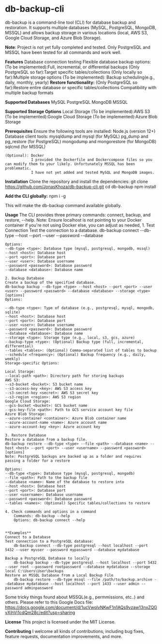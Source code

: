 # db-backup-cli
db-backup is a command-line tool (CLI) for database backup and restoration. It supports multiple databases (MySQL, PostgreSQL, MongoDB, MSSQL) and allows backup storage in various locations (local, AWS S3, Google Cloud Storage, and Azure Blob Storage).

**Note**: Project is not yet fully completed and tested. Only PostgreSQL and MSSQL have been tested for all commands and work well.

**Features**
    Database connection testing
    Flexible database backup options:
        (To be implemented):Full, incremental, or differential backups
        (Only PostgreSQL so far):Target specific tables/collections
        (Only locally so far):Multiple storage options
        (To be implemented): Backup scheduling(e.g., daily, monthly, yearly)
    **Restore functionality:**
        (Only PostgreSQL so far):Restore entire database or specific tables/collections
        Compatibility with multiple backup formats

**Supported Databases**
    MySQL
    PostgreSQL
    MongoDB
    MSSQL

**Supported Storage Options**
    Local Storage
    (To be implemented):AWS S3
    (To be implemented):Google Cloud Storage
    (To be implemented):Azure Blob Storage

**Prerequisites**
Ensure the following tools are installed:
    Node.js (version 12+)
    Database client tools:
    mysqldump and mysql (for MySQL)
    pg_dump and pg_restore (for PostgreSQL)
    mongodump and mongorestore (for MongoDB)
    sqlcmd (for MSSQL)

    (Optional): Docker
                I provided the Dockerfile and Dockercompose files so you can modify them to your likely. Unfortunately MSSQL has been problematic. 
                I have not yet added and tested MySQL and MongoDB images.

**Installation**
Clone the repository and install the dependencies:
git clone https://github.com/JonasKhoza/db-backup-cli.git
cd db-backup
npm install

**Add the CLI globally:**
npm i -g

This will make the db-backup command available globally.

**Usage**
The CLI provides three primary commands: connect, backup, and restore, --help.
Note: Ensure localhost is not pointing to your Docker container if you're not using Docker else, you can adjust as needed,
    1. Test Connection
    Test the connection to a database.
    db-backup connect --db-type <type> --host <host> --port <port> --user <user> --password <password> --database <database>

    Options:
    --db-type <type>: Database type (mysql, postgresql, mongodb, mssql)
    --host <host>: Database host
    --port <port>: Database port
    --user <user>: Database username
    --password <password>: Database password
    --database <database>: Database name

    2. Backup Database
    Create a backup of the specified database.
    db-backup backup --db-type <type> --host <host> --port <port> --user <user> --password <password> --database <database> --storage <type> [options]
    Options:

    --db-type <type>: Type of database (e.g., postgresql, mysql, mongodb, sqlite)
    --host <host>: Database host
    --port <port>: Database port
    --user <user>: Database username
    --password <password>: Database password
    --database <database>: Database name
    --storage <type>: Storage type (e.g., local, s3, gcs, azure)
    --backup-type <type>: (Optional) Backup type (full, incremental, differential)
    --tables <tables>: (Optional) Comma-separated list of tables to backup
    --schedule <frequency>: (Optional) Backup frequency (e.g., daily, weekly)
    Storage-specific Options:

    Local Storage:
    --local-path <path>: Directory path for storing backups
    AWS S3:
    --s3-bucket <bucket>: S3 bucket name
    --s3-access-key <key>: AWS S3 access key
    --s3-secret-key <secret>: AWS S3 secret key
    --s3-region <region>: AWS S3 region
    Google Cloud Storage:
    --gcs-bucket <bucket>: GCS bucket name
    --gcs-key-file <path>: Path to GCS service account key file
    Azure Blob Storage:
    --azure-container <container>: Azure Blob container name
    --azure-account-name <name>: Azure account name
    --azure-account-key <key>: Azure account key

    3. Restore Database
    Restore a database from a backup file.
    db-backup restore --db-type <type> --file <path> --database <name> --host <host> --port <port> --user <username> --password <password> [options]
    Note: PostgreSQL backups are backed up as a folder and requires passing a folder for a restore

    Options:
    --db-type <type>: Database type (mysql, postgresql, mongodb)
    --file <path>: Path to the backup file
    --database <name>: Name of the database to restore into
    --host <host>: Database host
    --port <port>: Database port
    --user <username>: Database username
    --password <password>: Database password
    --tables <names>: (Optional) Specific tables/collections to restore

    4. Check commands and options in a command
        Commands: db-backup --help
        Options: db-backup connect --help


    **Examples**
    Connect to a Database
    Test connection to a PostgreSQL database:
        db-backup connect --db-type postgresql --host localhost --port 5432 --user myuser --password mypassword --database mydatabase

    Backup a PostgreSQL Database to locally
        db-backup backup --db-type postgresql --host localhost --port 5432 --user root --password rootpassword --database mydatabase --storage local C:\Users\User\backups
    Restore an MSSQL Database from a Local Backup File
        db-backup restore --db-type mssql --file /path/to/backup.archive --database mydatabase --host localhost --port 1433 --user admin --password adminpassword

    

Some tricky things found about MSSQL(e.g., permmissions, etc..) and others.
Please refer to this Google Docs file: https://docs.google.com/document/d/1ucVwolvNKwF1n1AQs9vzaw13nxZQGvXihVi1cdQm28c/edit?usp=sharing

**License**
This project is licensed under the MIT License.

**Contributing**
I welcome all kinds of contributions, including bug fixes, feature requests, documentation improvements, and more.





